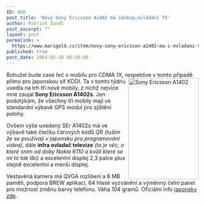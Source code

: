 ```yaml
---
ID: 868
post_title: 'Nový Sony Ericsson A1402 má i&nbsp;ovládání TV'
author: Patrick Zandl
post_excerpt: ""
layout: post
permalink: >
  https://www.marigold.cz/item/novy-sony-ericsson-a1402-ma-i-ovladani-tv
published: true
post_date: 2004-02-18 08:56:00
---
```

<P>Bohužel bude zase řeč o mobilu pro CDMA 1X, respektive v tomto případě přímo pro <IMG height=265 alt="Sony Ericsson A1402" src="/wp-content/uploads/sera1402.jpg" width=184 align=right border=0>japonskou síť KDDI. Ta v tomto týdnu uvedla na trh tři nové mobily, z nichž nejvíce mne zaujal <STRONG>Sony Ericsson A1402s</STRONG>. Jen podotýkám, že všechny tři mobily mají ve standardní výbavě GPS modul pro zjištění polohy. </P>
<P>Ovšem výše uvedený SEr A1402s má ve výbavě také čtečku čárových kódů QR <EM>(tuším že se používají v japonsku pro programování videa)</EM>, dále <STRONG>infra ovladač televize</STRONG> <EM>(to je věc, o které sním od doby Nokia 6110 a kvůli které se mi to tak líbí)</EM> a excelentní displej 2,3 palce plus stejně excelentní a menší displej. </P>
<P>Vestavěná kamera má QVGA rozlišení a 8 MB paměti, podpora BREW aplikací, 64 hlasé vyzvánění a výměnný čelní panel pro možnost změnu barvy telefonu. Váha 104 gramů. Oficiální info <A href="http://www.sonyericsson.co.jp/product/au/a1402s/index.html" target=_blank>japonsky zde</A>. </P>